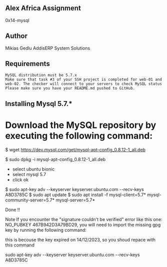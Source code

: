 ## Alex Africa Assignment
0x14-mysql

## Author
Mikias Gedlu
AddisERP System Solutions

## Requirements


    MySQL distribution must be 5.7.x
    Make sure that task #3 of your SSH project is completed for web-01 and web-02. The checker will connect to your servers to check MySQL status
    Please make sure you have your README.md pushed to GitHub.

## Installing Mysql 5.7.*


# Download the MySQL repository by executing the following command:

$ wget https://dev.mysql.com/get/mysql-apt-config_0.8.12-1_all.deb

$ sudo dpkg -i mysql-apt-config_0.8.12-1_all.deb

- select ubuntu bionic
- select mysql 5.7 
- click ok

$ sudo apt-key adv --keyserver keyserver.ubuntu.com --recv-keys A8D3785C
$ sudo apt update
$ sudo apt install -f mysql-client=5.7* mysql-community-server=5.7* mysql-server=5.7*

Done !!


Note
If you encounter the "signature couldn't be verified" error like this one: NO_PUBKEY 467B942D3A79BD29, you will need to import the missing gpg key by running the following command:

this is becouse the key expired on 14/12/2023, so you shoud repace with this command

sudo apt-key adv --keyserver keyserver.ubuntu.com --recv-keys A8D3785C


